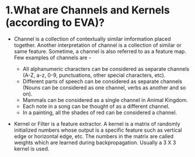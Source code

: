 1.What are Channels and Kernels (according to EVA)?
=================================================
  * Channel is a collection of contextually similar imformation placed together. Another interpretation of channel is a collection of similar or same feature. Sometime, a channel is also referred to as a feature map. Few examples of channels are -
    
    * All alphanumeric characters can be considered as separate channels (A-Z, a-z, 0-9, punctuations, other special characters, etc).
    * Different parts of speech can be considered as separate channels (Nouns can be considered as one channel, verbs as another and so on).
    * Mammals can be considered as a single channel in Animal Kingdom.
    * Each note in a song can be thought of as a different channel.
    * In a painting, all the shades of red can be considered a channel.

  * Kernel or Filter is a feature extractor. A kernel is a matrix of randomly initialized numbers whose output is a specific feature such as vertical edge or horizontal edge, etc. The numbers in the matrix are called weights which are learned during backpropagation. Usually a 3 X 3 kernel is used. 
    
